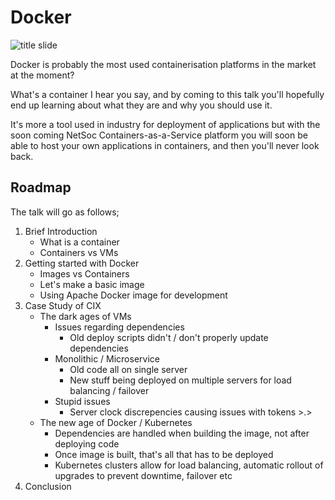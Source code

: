 # Docker

![title slide](https://raw.githubusercontent.com/crnbrdrck/netsoc-docker-talk/master/title.png)

Docker is probably the most used containerisation platforms in the market at the moment?

What's a container I hear you say, and by coming to this talk you'll hopefully end up learning about what they are and why you should use it.

It's more a tool used in industry for deployment of applications but with the soon coming NetSoc Containers-as-a-Service platform you will soon be able to host your own applications in containers, and then you'll never look back.

## Roadmap

The talk will go as follows;

1. Brief Introduction
    - What is a container
    - Containers vs VMs
2. Getting started with Docker
    - Images vs Containers
    - Let's make a basic image
    - Using Apache Docker image for development
3. Case Study of CIX
    - The dark ages of VMs
        - Issues regarding dependencies
            - Old deploy scripts didn't / don't properly update dependencies
        - Monolithic / Microservice
            - Old code all on single server
            - New stuff being deployed on multiple servers for load balancing / failover
        - Stupid issues
            - Server clock discrepencies causing issues with tokens >.>
    - The new age of Docker / Kubernetes
        - Dependencies are handled when building the image, not after deploying code
        - Once image is built, that's all that has to be deployed
        - Kubernetes clusters allow for load balancing, automatic rollout of upgrades to prevent downtime, failover etc
4. Conclusion
